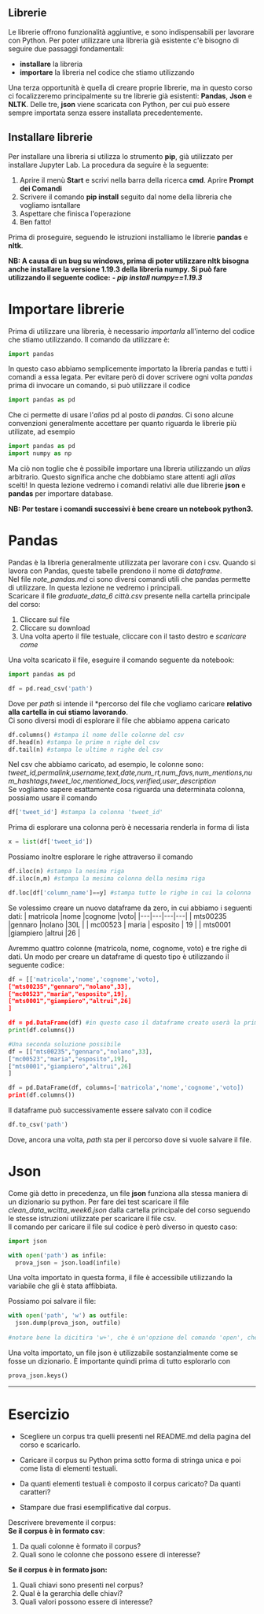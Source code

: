 ## Librerie

Le librerie offrono funzionalità aggiuntive, e sono indispensabili per lavorare con Python. 
Per poter utilizzare una libreria già esistente c'è bisogno di seguire due passaggi fondamentali:

- **installare** la libreria 
- **importare** la libreria nel codice che stiamo utilizzando

Una terza opportunità è quella di creare proprie librerie, ma in questo corso ci focalizzeremo principalmente su tre librerie già esistenti: **Pandas**, **Json** e **NLTK**.
Delle tre, **json** viene scaricata con Python, per cui può essere sempre importata senza essere installata precedentemente. 

## Installare librerie

Per installare una libreria si utilizza lo strumento **pip**, già utilizzato per installare Jupyter Lab. La procedura da seguire è la seguente:

1. Aprire il menù **Start** e scrivi nella barra della ricerca **cmd**. Aprire **Prompt dei Comandi**
2. Scrivere il comando **pip install** seguito dal nome della libreria che vogliamo isntallare
3. Aspettare che finisca l'operazione
4. Ben fatto!

Prima di proseguire, seguendo le istruzioni installiamo le librerie **pandas** e **nltk**.

**NB: A causa di un bug su windows, prima di poter utilizzare nltk bisogna anche installare la versione 1.19.3 della libreria numpy. Si può fare utilizzando il seguente codice:**
***- pip install numpy==1.19.3***

# Importare librerie

Prima di utilizzare una libreria, è necessario *importarla* all'interno del codice che stiamo utilizzando. Il comando da utilizzare è:

```python
import pandas
```

In questo caso abbiamo semplicemente importato la libreria pandas e tutti i comandi a essa legata. Per evitare però di dover scrivere ogni volta *pandas* prima di invocare un comando, si può utilizzare il codice

```python
import pandas as pd
```
Che ci permette di usare l'*alias* pd al posto di *pandas*. Ci sono alcune convenzioni generalmente accettare per quanto riguarda le librerie più utilizate, ad esempio

```python
import pandas as pd
import numpy as np

```
Ma ciò non toglie che è possibile importare una libreria utilizzando un *alias* arbitrario. Questo significa anche che dobbiamo stare attenti agli *alias* scelti!
In questa lezione vedremo i comandi relativi alle due librerie **json** e **pandas** per importare database.

**NB: Per testare i comandi successivi è bene creare un notebook python3.**

# Pandas

Pandas è la libreria generalmente utilizzata per lavorare con i csv. Quando si lavora con Pandas, queste tabelle prendono il nome di *dataframe*.\
Nel file *note_pandas.md* ci sono diversi comandi utili che pandas permette di utilizzare. In questa lezione ne vedremo i principali. \
Scaricare il file *graduate_data_6 città.csv* presente nella cartella principale del corso:
1. Cliccare sul file
2. Cliccare su download
3. Una volta aperto il file testuale, cliccare con il tasto destro e *scaricare come*

Una volta scaricato il file, eseguire il comando seguente da notebook:
```python
import pandas as pd

df = pd.read_csv('path')
```
Dove per *path* si intende il *percorso del file che vogliamo caricare **relativo alla cartella in cui stiamo lavorando**. \
Ci sono diversi modi di esplorare il file che abbiamo appena caricato
```python
df.columns() #stampa il nome delle colonne del csv
df.head(n) #stampa le prime n righe del csv
df.tail(n) #stampa le ultime n righe del csv
```
Nel csv che abbiamo caricato, ad esempio, le colonne sono: *tweet_id,permalink,username,text,date,num_rt,num_favs,num_mentions,num_hashtags,tweet_loc,mentioned_locs,verified,user_description* \
Se vogliamo sapere esattamente cosa riguarda una determinata colonna, possiamo usare il comando
```python
df['tweet_id'] #stampa la colonna 'tweet_id'
```
Prima di esplorare una colonna però è necessaria renderla in forma di lista
```python
x = list(df['tweet_id']) 
```
Possiamo inoltre esplorare le righe attraverso il comando
```python
df.iloc(n) #stampa la nesima riga
df.iloc(n,m) #stampa la mesima colonna della nesima riga

df.loc[df['column_name']==y] #stampa tutte le righe in cui la colonna 'column_name' assume il valore y
```
Se volessimo creare un nuovo dataframe da zero, in cui abbiamo i seguenti dati:
| matricola  |nome   |cognome   |voto|
|---|---|---|---|
|  mts00235  |gennaro   |nolano   |30L   | 
| mc00523  | maria  | esposito  | 19  | 
| mts0001  |giampiero   |altrui   |26   |


Avremmo quattro colonne (matricola, nome, cognome, voto) e tre righe di dati. Un modo per creare un dataframe di questo tipo è utilizzando il seguente codice:
```python
df = [['matricola','nome','cognome','voto],
["mts00235","gennaro","nolano",33],
["mc00523","maria","esposito",19],
["mts0001","giampiero","altrui",26]
]

df = pd.DataFrame(df) #in questo caso il dataframe creato userà la prima riga come colonne
print(df.columns())

#Una seconda soluzione possibile
df = [["mts00235","gennaro","nolano",33],
["mc00523","maria","esposito",19],
["mts0001","giampiero","altrui",26]
]

df = pd.DataFrame(df, columns=['matricola','nome','cognome','voto])
print(df.columns())
```
Il dataframe può successivamente essere salvato con il codice
```python
df.to_csv('path')
```
Dove, ancora una volta, *path* sta per il percorso dove si vuole salvare il file.

# Json

Come già detto in precedenza, un file **json** funziona alla stessa maniera di un dizionario su python. Per fare dei test scaricare il file *clean_data_wcitta_week6.json* dalla cartella principale del corso seguendo le stesse istruzioni utilizzate per scaricare il file csv. \
Il comando per caricare il file sul codice è però diverso in questo caso:

```python
import json

with open('path') as infile:
  prova_json = json.load(infile)
```
Una volta importato in questa forma, il file è accessibile utilizzando la variabile che gli è stata affibbiata.

Possiamo poi salvare il file:
```python
with open('path', 'w') as outfile:
  json.dump(prova_json, outfile)
 
#notare bene la dicitira 'w+', che è un'opzione del comando 'open', che crea direttamente un file vuoto dal nome selezionato
```
Una volta importato, un file json è utilizzabile sostanzialmente come se fosse un dizionario. È importante quindi prima di tutto esplorarlo con
```python
prova_json.keys()
```
---
# Esercizio

- Scegliere un corpus tra quelli presenti nel README.md della pagina del corso e scaricarlo. 
- Caricare il corpus su Python prima sotto forma di stringa unica e poi come lista di elementi testuali.

- Da quanti elementi testuali è composto il corpus caricato? Da quanti caratteri?
- Stampare due frasi esemplificative dal corpus.

Descrivere brevemente il corpus: \
**Se il corpus è in formato csv**: 
 1. Da quali colonne è formato il corpus?
 2. Quali sono le colonne che possono essere di interesse? 
 
**Se il corpus è in formato json:** 
  1. Quali chiavi sono presenti nel corpus?
  1. Qual è la gerarchia delle chiavi?
  1. Quali valori possono essere di interesse?

